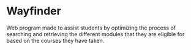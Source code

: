 # Wayfinder
Web program made to assist students by optimizing the process of searching and retrieving the different modules that they are eligible for based on the courses they have taken. 

